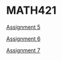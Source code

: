 # MATH421
[Assignment 5](Math421_Assignment5.html)

[Assignment 6](MATH421_Assignment6.html)

[Assignment 7](Math421_Assignment7.html)
